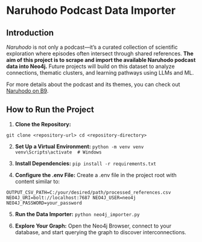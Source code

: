 # Naruhodo Podcast Data Importer

## Introduction
*Naruhodo* is not only a podcast—it’s a curated collection of scientific exploration where episodes often intersect through shared references. **The aim of this project is to scrape and import the available Naruhodo podcast data into Neo4j.** Future projects will build on this dataset to analyze connections, thematic clusters, and learning pathways using LLMs and ML.

For more details about the podcast and its themes, you can check out [Naruhodo on B9](https://www.b9.com.br/shows/naruhodo/).

## How to Run the Project
1. **Clone the Repository:**

`git clone <repository-url>
cd <repository-directory>`

2. **Set Up a Virtual Environment:**
`python -m venv venv
venv\Scripts\activate  # Windows`

3. **Install Dependencies:**
`pip install -r requirements.txt`

4. **Configure the .env File:**
Create a .env file in the project root with content similar to:

`OUTPUT_CSV_PATH=C:/your/desired/path/processed_references.csv
NEO4J_URI=bolt://localhost:7687
NEO4J_USER=neo4j
NEO4J_PASSWORD=your_password`

5. **Run the Data Importer:**
`python neo4j_importer.py`

6. **Explore Your Graph:**
Open the Neo4j Browser, connect to your database, and start querying the graph to discover interconnections.
